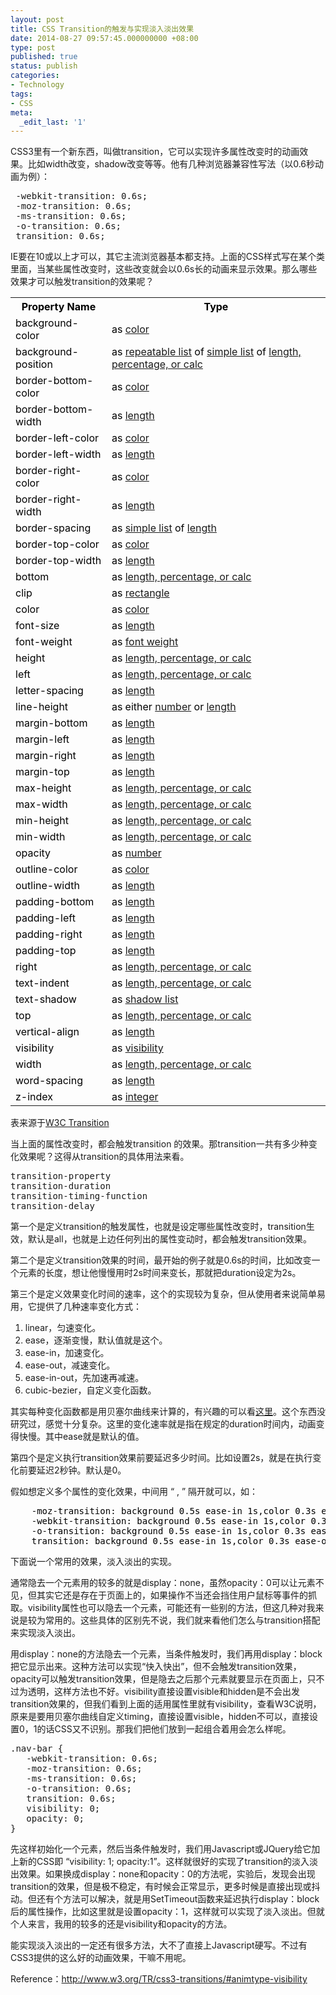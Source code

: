 ```yaml
---
layout: post
title: CSS Transition的触发与实现淡入淡出效果
date: 2014-08-27 09:57:45.000000000 +08:00
type: post
published: true
status: publish
categories:
- Technology
tags:
- CSS
meta:
  _edit_last: '1'
---
```

<p>CSS3里有一个新东西，叫做transition，它可以实现许多属性改变时的动画效果。比如width改变，shadow改变等等。他有几种浏览器兼容性写法（以0.6秒动画为例）：</p>
<pre> -webkit-transition: 0.6s;
 -moz-transition: 0.6s;
 -ms-transition: 0.6s;
 -o-transition: 0.6s;
 transition: 0.6s;</pre>
<p>IE要在10或以上才可以，其它主流浏览器基本都支持。上面的CSS样式写在某个类里面，当某些属性改变时，这些改变就会以0.6s长的动画来显示效果。那么哪些效果才可以触发transition的效果呢？</p>
<!--more-->
<table class="animatable-properties" style="color: #000000;">
<tbody>
<tr>
<th>Property Name</th>
<th>Type</th>
</tr>
<tr>
<td>background-color</td>
<td>as <a href="http://www.w3.org/TR/css3-transitions/#animtype-color">color</a></td>
</tr>
<tr>
<td>background-position</td>
<td>as <a href="http://www.w3.org/TR/css3-transitions/#animtype-repeatable-list">repeatable list</a> of <a href="http://www.w3.org/TR/css3-transitions/#animtype-simple-list">simple list</a> of <a href="http://www.w3.org/TR/css3-transitions/#animtype-lpcalc">length, percentage, or calc</a></td>
</tr>
<tr>
<td>border-bottom-color</td>
<td>as <a href="http://www.w3.org/TR/css3-transitions/#animtype-color">color</a></td>
</tr>
<tr>
<td>border-bottom-width</td>
<td>as <a href="http://www.w3.org/TR/css3-transitions/#animtype-length">length</a></td>
</tr>
<tr>
<td>border-left-color</td>
<td>as <a href="http://www.w3.org/TR/css3-transitions/#animtype-color">color</a></td>
</tr>
<tr>
<td>border-left-width</td>
<td>as <a href="http://www.w3.org/TR/css3-transitions/#animtype-length">length</a></td>
</tr>
<tr>
<td>border-right-color</td>
<td>as <a href="http://www.w3.org/TR/css3-transitions/#animtype-color">color</a></td>
</tr>
<tr>
<td>border-right-width</td>
<td>as <a href="http://www.w3.org/TR/css3-transitions/#animtype-length">length</a></td>
</tr>
<tr>
<td>border-spacing</td>
<td>as <a href="http://www.w3.org/TR/css3-transitions/#animtype-simple-list">simple list</a> of <a href="http://www.w3.org/TR/css3-transitions/#animtype-length">length</a></td>
</tr>
<tr>
<td>border-top-color</td>
<td>as <a href="http://www.w3.org/TR/css3-transitions/#animtype-color">color</a></td>
</tr>
<tr>
<td>border-top-width</td>
<td>as <a href="http://www.w3.org/TR/css3-transitions/#animtype-length">length</a></td>
</tr>
<tr>
<td>bottom</td>
<td>as <a href="http://www.w3.org/TR/css3-transitions/#animtype-lpcalc">length, percentage, or calc</a></td>
</tr>
<tr>
<td>clip</td>
<td>as <a href="http://www.w3.org/TR/css3-transitions/#animtype-rect">rectangle</a></td>
</tr>
<tr>
<td>color</td>
<td>as <a href="http://www.w3.org/TR/css3-transitions/#animtype-color">color</a></td>
</tr>
<tr>
<td>font-size</td>
<td>as <a href="http://www.w3.org/TR/css3-transitions/#animtype-length">length</a></td>
</tr>
<tr>
<td>font-weight</td>
<td>as <a href="http://www.w3.org/TR/css3-transitions/#animtype-font-weight">font weight</a></td>
</tr>
<tr>
<td>height</td>
<td>as <a href="http://www.w3.org/TR/css3-transitions/#animtype-lpcalc">length, percentage, or calc</a></td>
</tr>
<tr>
<td>left</td>
<td>as <a href="http://www.w3.org/TR/css3-transitions/#animtype-lpcalc">length, percentage, or calc</a></td>
</tr>
<tr>
<td>letter-spacing</td>
<td>as <a href="http://www.w3.org/TR/css3-transitions/#animtype-length">length</a></td>
</tr>
<tr>
<td>line-height</td>
<td>as either <a href="http://www.w3.org/TR/css3-transitions/#animtype-number">number</a> or <a href="http://www.w3.org/TR/css3-transitions/#animtype-length">length</a></td>
</tr>
<tr>
<td>margin-bottom</td>
<td>as <a href="http://www.w3.org/TR/css3-transitions/#animtype-length">length</a></td>
</tr>
<tr>
<td>margin-left</td>
<td>as <a href="http://www.w3.org/TR/css3-transitions/#animtype-length">length</a></td>
</tr>
<tr>
<td>margin-right</td>
<td>as <a href="http://www.w3.org/TR/css3-transitions/#animtype-length">length</a></td>
</tr>
<tr>
<td>margin-top</td>
<td>as <a href="http://www.w3.org/TR/css3-transitions/#animtype-length">length</a></td>
</tr>
<tr>
<td>max-height</td>
<td>as <a href="http://www.w3.org/TR/css3-transitions/#animtype-lpcalc">length, percentage, or calc</a></td>
</tr>
<tr>
<td>max-width</td>
<td>as <a href="http://www.w3.org/TR/css3-transitions/#animtype-lpcalc">length, percentage, or calc</a></td>
</tr>
<tr>
<td>min-height</td>
<td>as <a href="http://www.w3.org/TR/css3-transitions/#animtype-lpcalc">length, percentage, or calc</a></td>
</tr>
<tr>
<td>min-width</td>
<td>as <a href="http://www.w3.org/TR/css3-transitions/#animtype-lpcalc">length, percentage, or calc</a></td>
</tr>
<tr>
<td>opacity</td>
<td>as <a href="http://www.w3.org/TR/css3-transitions/#animtype-number">number</a></td>
</tr>
<tr>
<td>outline-color</td>
<td>as <a href="http://www.w3.org/TR/css3-transitions/#animtype-color">color</a></td>
</tr>
<tr>
<td>outline-width</td>
<td>as <a href="http://www.w3.org/TR/css3-transitions/#animtype-length">length</a></td>
</tr>
<tr>
<td>padding-bottom</td>
<td>as <a href="http://www.w3.org/TR/css3-transitions/#animtype-length">length</a></td>
</tr>
<tr>
<td>padding-left</td>
<td>as <a href="http://www.w3.org/TR/css3-transitions/#animtype-length">length</a></td>
</tr>
<tr>
<td>padding-right</td>
<td>as <a href="http://www.w3.org/TR/css3-transitions/#animtype-length">length</a></td>
</tr>
<tr>
<td>padding-top</td>
<td>as <a href="http://www.w3.org/TR/css3-transitions/#animtype-length">length</a></td>
</tr>
<tr>
<td>right</td>
<td>as <a href="http://www.w3.org/TR/css3-transitions/#animtype-lpcalc">length, percentage, or calc</a></td>
</tr>
<tr>
<td>text-indent</td>
<td>as <a href="http://www.w3.org/TR/css3-transitions/#animtype-lpcalc">length, percentage, or calc</a></td>
</tr>
<tr>
<td>text-shadow</td>
<td>as <a href="http://www.w3.org/TR/css3-transitions/#animtype-shadow-list">shadow list</a></td>
</tr>
<tr>
<td>top</td>
<td>as <a href="http://www.w3.org/TR/css3-transitions/#animtype-lpcalc">length, percentage, or calc</a></td>
</tr>
<tr>
<td>vertical-align</td>
<td>as <a href="http://www.w3.org/TR/css3-transitions/#animtype-length">length</a></td>
</tr>
<tr>
<td>visibility</td>
<td>as <a href="http://www.w3.org/TR/css3-transitions/#animtype-visibility">visibility</a></td>
</tr>
<tr>
<td>width</td>
<td>as <a href="http://www.w3.org/TR/css3-transitions/#animtype-lpcalc">length, percentage, or calc</a></td>
</tr>
<tr>
<td>word-spacing</td>
<td>as <a href="http://www.w3.org/TR/css3-transitions/#animtype-length">length</a></td>
</tr>
<tr>
<td>z-index</td>
<td>as <a href="http://www.w3.org/TR/css3-transitions/#animtype-integer">integer</a></td>
</tr>
</tbody>
</table>
<p>表来源于<a title="W3C Transition" href="http://www.w3.org/TR/css3-transitions/#animtype-visibility" target="_blank">W3C Transition</a></p>
<p>当上面的属性改变时，都会触发transition 的效果。那transition一共有多少种变化效果呢？这得从transition的具体用法来看。</p>
<pre>transition-property
transition-duration
transition-timing-function
transition-delay</pre>
<p>第一个是定义transition的触发属性，也就是设定哪些属性改变时，transition生效，默认是all，也就是上边任何列出的属性变动时，都会触发transition效果。</p>
<p>第二个是定义transition效果的时间，最开始的例子就是0.6s的时间，比如改变一个元素的长度，想让他慢慢用时2s时间来变长，那就把duration设定为2s。</p>
<p>第三个是定义效果变化时间的速率，这个的实现较为复杂，但从使用者来说简单易用，它提供了几种速率变化方式：</p>
<ol>
<li>linear，匀速变化。</li>
<li>ease，逐渐变慢，默认值就是这个。</li>
<li>ease-in，加速变化。</li>
<li>ease-out，减速变化。</li>
<li>ease-in-out，先加速再减速。</li>
<li>cubic-bezier，自定义变化函数。</li>
</ol>
<p>其实每种变化函数都是用贝塞尔曲线来计算的，有兴趣的可以看<a title="Bézier_curve" href="http://en.wikipedia.org/wiki/Bézier_curve" target="_blank">这里</a>。这个东西没研究过，感觉十分复杂。这里的变化速率就是指在规定的duration时间内，动画变得快慢。其中ease就是默认的值。</p>
<p>第四个是定义执行transition效果前要延迟多少时间。比如设置2s，就是在执行变化前要延迟2秒钟。默认是0。</p>
<p>假如想定义多个属性的变化效果，中间用 “ , ” 隔开就可以，如：</p>
<pre class="css" style="color: #839496;"><span class="rules" style="color: #000000;">    <span class="rule"><span class="attribute">-moz-transition</span>:<span class="value"> background <span class="number">0.5</span>s ease-in 1s,color <span class="number">0.3</span>s ease-out 1s;</span></span>
    <span class="rule"><span class="attribute">-webkit-transition</span>:<span class="value"> background <span class="number">0.5</span>s ease-in 1s,color <span class="number">0.3</span>s ease-out 1s;</span></span>
    <span class="rule"><span class="attribute">-o-transition</span>:<span class="value"> background <span class="number">0.5</span>s ease-in 1s,color <span class="number">0.3</span>s ease-out 1s;</span></span>
    <span class="rule"><span class="attribute">transition</span>:<span class="value"> background <span class="number">0.5</span>s ease-in 1s,color <span class="number">0.3</span>s ease-out 1s;</span></span></span></pre>
<p>下面说一个常用的效果，淡入淡出的实现。</p>
<p>通常隐去一个元素用的较多的就是display：none，虽然opacity：0可以让元素不见，但其实它还是存在于页面上的，如果操作不当还会挡住用户鼠标等事件的抓取。visibility属性也可以隐去一个元素，可能还有一些别的方法，但这几种对我来说是较为常用的。这些具体的区别先不说，我们就来看他们怎么与transition搭配来实现淡入淡出。</p>
<p>用display：none的方法隐去一个元素，当条件触发时，我们再用display：block把它显示出来。这种方法可以实现“快入快出”，但不会触发transition效果，opacity可以触发transition效果，但是隐去之后那个元素就要显示在页面上，只不过为透明，这样方法也不好。visibility直接设置visible和hidden是不会出发transition效果的，但我们看到上面的适用属性里就有visibility，查看W3C说明，原来是要用贝塞尔曲线自定义timing，直接设置visible，hidden不可以，直接设置0，1的话CSS又不识别。那我们把他们放到一起组合着用会怎么样呢。</p>
<pre>.nav-bar {
   -webkit-transition: 0.6s;
   -moz-transition: 0.6s;
   -ms-transition: 0.6s;
   -o-transition: 0.6s;
   transition: 0.6s;
   visibility: 0;
   opacity: 0;
}</pre>
<p>先这样初始化一个元素，然后当条件触发时，我们用Javascript或JQuery给它加上新的CSS即 “visibility: 1; opacity:1”。这样就很好的实现了transition的淡入淡出效果。如果换成display：none和opacity：0的方法呢，实验后，发现会出现transition的效果，但是极不稳定，有时候会正常显示，更多时候是直接出现或抖动。但还有个方法可以解决，就是用SetTimeout函数来延迟执行display：block后的属性操作，比如这里就是设置opacity：1，这样就可以实现了淡入淡出。但就个人来言，我用的较多的还是visibility和opacity的方法。</p>
<p>能实现淡入淡出的一定还有很多方法，大不了直接上Javascript硬写。不过有CSS3提供的这么好的动画效果，干嘛不用呢。</p>
<p>Reference：<a title="CSS3 transition" href="http://www.w3.org/TR/css3-transitions/#animtype-visibility" target="_blank">http://www.w3.org/TR/css3-transitions/#animtype-visibility</a></p>
